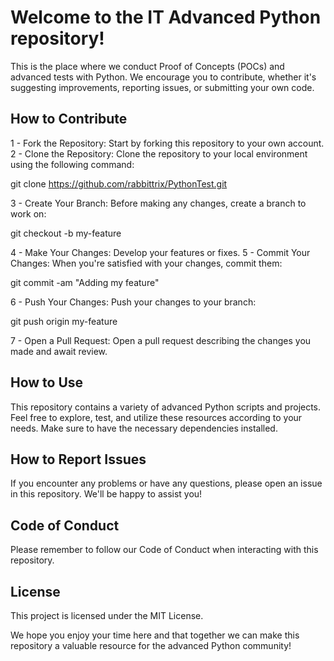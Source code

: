 # Welcome to the IT Advanced Python repository! 

This is the place where we conduct Proof of Concepts (POCs) and advanced tests with Python. 
We encourage you to contribute, whether it's suggesting improvements, reporting issues, or submitting your own code.

## How to Contribute
1 - Fork the Repository: Start by forking this repository to your own account.
2 - Clone the Repository: Clone the repository to your local environment using the following command:

git clone https://github.com/rabbittrix/PythonTest.git

3 - Create Your Branch: Before making any changes, create a branch to work on:

git checkout -b my-feature

4 - Make Your Changes: Develop your features or fixes.
5 - Commit Your Changes: When you're satisfied with your changes, commit them:

git commit -am "Adding my feature"

6 - Push Your Changes: Push your changes to your branch:

git push origin my-feature

7 - Open a Pull Request: Open a pull request describing the changes you made and await review.

## How to Use
This repository contains a variety of advanced Python scripts and projects. Feel free to explore, test, and utilize these resources according to your needs. Make sure to have the necessary dependencies installed.

## How to Report Issues
If you encounter any problems or have any questions, please open an issue in this repository. We'll be happy to assist you!

## Code of Conduct
Please remember to follow our Code of Conduct when interacting with this repository.

## License
This project is licensed under the MIT License.

We hope you enjoy your time here and that together we can make this repository a valuable resource for the advanced Python community!
